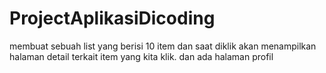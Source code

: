 # ProjectAplikasiDicoding
membuat sebuah list yang berisi 10 item dan saat diklik akan menampilkan halaman detail terkait item yang kita klik. dan ada halaman profil
